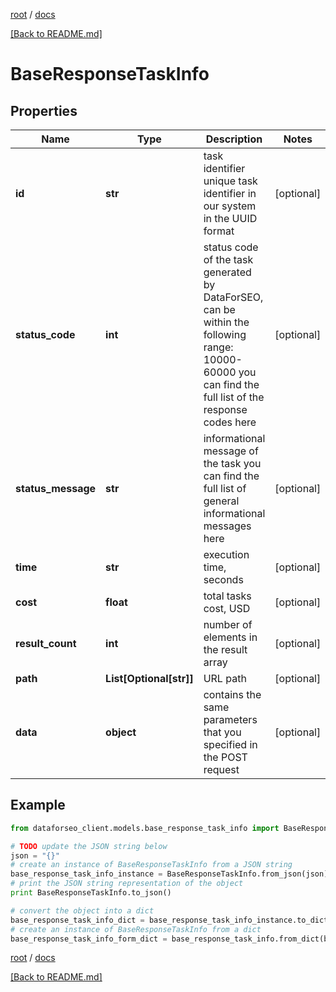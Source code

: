 [root](./../ "root") / [docs](./ "docs")

[[Back to README.md]](./../README.md "[Back to README.md]")

# BaseResponseTaskInfo

## Properties

Name | Type | Description | Notes
------------ | ------------- | ------------- | -------------
**id** | **str** | task identifier unique task identifier in our system in the UUID format | [optional]
**status_code** | **int** | status code of the task generated by DataForSEO, can be within the following range: 10000-60000 you can find the full list of the response codes here | [optional]
**status_message** | **str** | informational message of the task you can find the full list of general informational messages here | [optional]
**time** | **str** | execution time, seconds | [optional]
**cost** | **float** | total tasks cost, USD | [optional]
**result_count** | **int** | number of elements in the result array | [optional]
**path** | **List[Optional[str]]** | URL path | [optional]
**data** | **object** | contains the same parameters that you specified in the POST request | [optional]

## Example

```python
from dataforseo_client.models.base_response_task_info import BaseResponseTaskInfo

# TODO update the JSON string below
json = "{}"
# create an instance of BaseResponseTaskInfo from a JSON string
base_response_task_info_instance = BaseResponseTaskInfo.from_json(json)
# print the JSON string representation of the object
print BaseResponseTaskInfo.to_json()

# convert the object into a dict
base_response_task_info_dict = base_response_task_info_instance.to_dict()
# create an instance of BaseResponseTaskInfo from a dict
base_response_task_info_form_dict = base_response_task_info.from_dict(base_response_task_info_dict)
```

  

[root](./../ "root") / [docs](./ "docs")

[[Back to README.md]](./../README.md "[Back to README.md]")